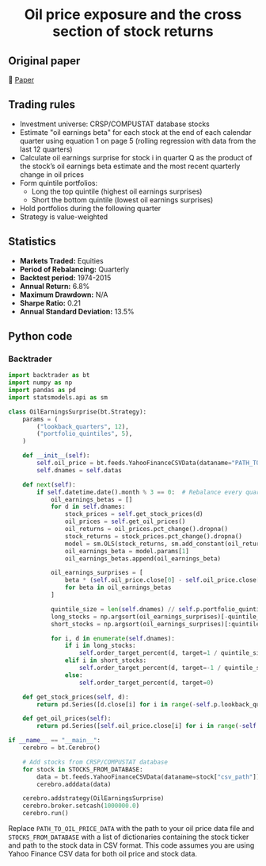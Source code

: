 <div align="center">
  <h1>Oil price exposure and the cross section of stock returns</h1>
</div>

## Original paper

📕 [Paper](https://papers.ssrn.com/sol3/papers.cfm?abstract_id=3164353)

## Trading rules

- Investment universe: CRSP/COMPUSTAT database stocks
- Estimate "oil earnings beta" for each stock at the end of each calendar quarter using equation 1 on page 5 (rolling regression with data from the last 12 quarters)
- Calculate oil earnings surprise for stock i in quarter Q as the product of the stock’s oil earnings beta estimate and the most recent quarterly change in oil prices
- Form quintile portfolios:
    - Long the top quintile (highest oil earnings surprises)
    - Short the bottom quintile (lowest oil earnings surprises)
- Hold portfolios during the following quarter
- Strategy is value-weighted

## Statistics

- **Markets Traded:** Equities
- **Period of Rebalancing:** Quarterly
- **Backtest period:** 1974-2015
- **Annual Return:** 6.8%
- **Maximum Drawdown:** N/A
- **Sharpe Ratio:** 0.21
- **Annual Standard Deviation:** 13.5%

## Python code

### Backtrader

```python
import backtrader as bt
import numpy as np
import pandas as pd
import statsmodels.api as sm

class OilEarningsSurprise(bt.Strategy):
    params = (
        ("lookback_quarters", 12),
        ("portfolio_quintiles", 5),
    )

    def __init__(self):
        self.oil_price = bt.feeds.YahooFinanceCSVData(dataname="PATH_TO_OIL_PRICE_DATA")
        self.dnames = self.datas

    def next(self):
        if self.datetime.date().month % 3 == 0:  # Rebalance every quarter
            oil_earnings_betas = []
            for d in self.dnames:
                stock_prices = self.get_stock_prices(d)
                oil_prices = self.get_oil_prices()
                oil_returns = oil_prices.pct_change().dropna()
                stock_returns = stock_prices.pct_change().dropna()
                model = sm.OLS(stock_returns, sm.add_constant(oil_returns)).fit()
                oil_earnings_beta = model.params[1]
                oil_earnings_betas.append(oil_earnings_beta)

            oil_earnings_surprises = [
                beta * (self.oil_price.close[0] - self.oil_price.close[-1])
                for beta in oil_earnings_betas
            ]

            quintile_size = len(self.dnames) // self.p.portfolio_quintiles
            long_stocks = np.argsort(oil_earnings_surprises)[-quintile_size:]
            short_stocks = np.argsort(oil_earnings_surprises)[:quintile_size]

            for i, d in enumerate(self.dnames):
                if i in long_stocks:
                    self.order_target_percent(d, target=1 / quintile_size)
                elif i in short_stocks:
                    self.order_target_percent(d, target=-1 / quintile_size)
                else:
                    self.order_target_percent(d, target=0)

    def get_stock_prices(self, d):
        return pd.Series([d.close[i] for i in range(-self.p.lookback_quarters * 3, 1)], index=pd.date_range(end=self.datetime.date(), periods=self.p.lookback_quarters * 3 + 1, closed='right'))

    def get_oil_prices(self):
        return pd.Series([self.oil_price.close[i] for i in range(-self.p.lookback_quarters * 3, 1)], index=pd.date_range(end=self.datetime.date(), periods=self.p.lookback_quarters * 3 + 1, closed='right'))

if __name__ == "__main__":
    cerebro = bt.Cerebro()

    # Add stocks from CRSP/COMPUSTAT database
    for stock in STOCKS_FROM_DATABASE:
        data = bt.feeds.YahooFinanceCSVData(dataname=stock["csv_path"])
        cerebro.adddata(data)

    cerebro.addstrategy(OilEarningsSurprise)
    cerebro.broker.setcash(1000000.0)
    cerebro.run()
```

Replace `PATH_TO_OIL_PRICE_DATA` with the path to your oil price data file and `STOCKS_FROM_DATABASE` with a list of dictionaries containing the stock ticker and path to the stock data in CSV format. This code assumes you are using Yahoo Finance CSV data for both oil price and stock data.